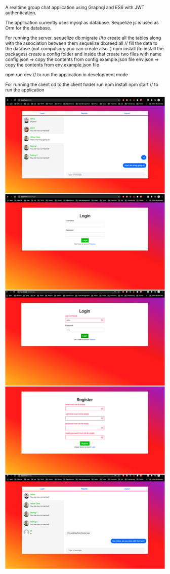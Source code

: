A realtime group chat application using Graphql and ES6 with JWT authentication.

The application currently uses mysql as database.
Sequelize js is used as Orm for the database.

For running the server.
sequelize db:migrate //to create all the tables along with the association between them
sequelize db:seed:all // fill the data to the databse (not compulsory you can create also..)
npm install (to install the packages)
create a config folder and inside that create two files with name
config.json => copy the contents from config.example.json file
env.json => copy the contents from env.example.json file

npm run dev // to run the application in development mode

For running the client
cd to the client folder
run npm install
npm start // to run the application

![](images/image1.png)
![](images/image2.png)
![](images/image3.png)
![](images/image4.png)
![](images/image5.png)
